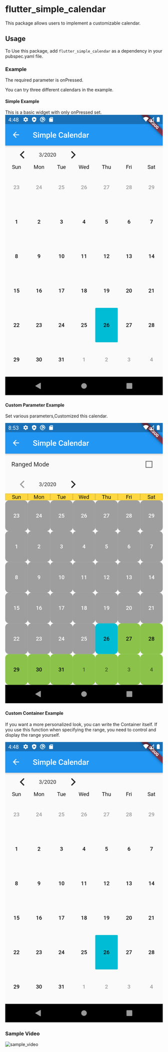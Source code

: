 # flutter_simple_calendar

This package allows users to implement a customizable calendar.

## Usage
To Use this package, add ```flutter_simple_calendar``` as a dependency in your pubspec.yaml file.

### Example
The required parameter is onPressed.

You can try three different calendars in the example.

#### Simple Example
This is a basic widget with only onPressed set.
![simple_example_snapshot](https://github.com/openusen/flutter_simple_calendar/blob/master/example/sample_image/simple_example_snapshot.png)

#### Custom Parameter Example
Set various parameters,Customized this calendar.

![custom_param_example_snapshot](https://github.com/openusen/flutter_simple_calendar/blob/master/example/sample_image/custom_param_snapshot.png)

#### Custom Container Example
If you want a more personalized look, you can write the Container itself.
If you use this function when specifying the range, you need to control and display the range yourself.

![custom_container_example_snapshot](https://github.com/openusen/flutter_simple_calendar/blob/master/example/sample_image/simple_example_snapshot.png)


### Sample Video
![sample_video](https://github.com/openusen/flutter_simple_calendar/blob/master/example/sample_video/sample_video.gif)
